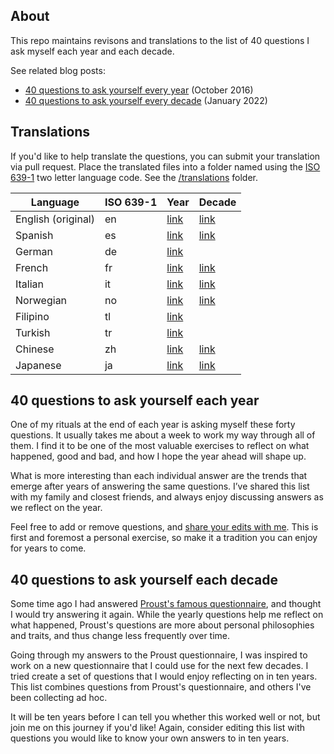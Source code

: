 ## About

This repo maintains revisons and translations to the list of 40 questions I ask myself each year and each decade.

See related blog posts:

* [40 questions to ask yourself every year](http://stephanango.com/40-questions) (October 2016)
* [40 questions to ask yourself every decade](http://stephanango.com/40-questions-decade) (January 2022)

## Translations

If you'd like to help translate the questions, you can submit your translation via pull request. Place the translated files into a folder named using the [ISO 639-1](https://en.wikipedia.org/wiki/List_of_ISO_639-1_codes) two letter language code. See the [/translations](/translations) folder.

| Language           | ISO 639-1 | Year                             | Decade                             |
| ------------------ | --------- | -------------------------------- | ---------------------------------- |
| English (original) | en        | [link](year.md)                  | [link](decade.md)                  |
| Spanish            | es        | [link](/translations/es/year.md) | [link](/translations/es/decade.md) |
| German             | de        | [link](/translations/de/year.md) |                                    |
| French             | fr        | [link](/translations/fr/year.md) | [link](/translations/fr/decade.md) |
| Italian            | it        | [link](/translations/it/year.md) | [link](/translations/it/decade.md) |
| Norwegian          | no        | [link](/translations/no/year.md) | [link](/translations/no/decade.md) |
| Filipino           | tl        | [link](/translations/tl/year.md) |                                    |
| Turkish            | tr        | [link](/translations/tr/year.md) |                                    |
| Chinese            | zh        | [link](/translations/zh/year.md) | [link](/translations/zh/decade.md) |
| Japanese           | ja        | [link](/translations/ja/year.md) | [link](/translations/ja/decade.md) |

## 40 questions to ask yourself each year

One of my rituals at the end of each year is asking myself these forty questions. It usually takes me about a week to work my way through all of them. I find it to be one of the most valuable exercises to reflect on what happened, good and bad, and how I hope the year ahead will shape up.

What is more interesting than each individual answer are the trends that emerge after years of answering the same questions. I’ve shared this list with my family and closest friends, and always enjoy discussing answers as we reflect on the year.

Feel free to add or remove questions, and [share your edits with me](https://twitter.com/kepano). This is first and foremost a personal exercise, so make it a tradition you can enjoy for years to come.

## 40 questions to ask yourself each decade

Some time ago I had answered [Proust's famous questionnaire](https://en.wikipedia.org/wiki/Proust_Questionnaire), and thought I would try answering it again. While the yearly questions help me reflect on what happened, Proust's questions are more about personal philosophies and traits, and thus change less frequently over time.

Going through my answers to the Proust questionnaire, I was inspired to work on a new questionnaire that I could use for the next few decades. I tried create a set of questions that I would enjoy reflecting on in ten years. This list combines questions from Proust's questionnaire, and others I've been collecting ad hoc.

It will be ten years before I can tell you whether this worked well or not, but join me on this journey if you'd like! Again, consider editing this list with questions you would like to know your own answers to in ten years.
